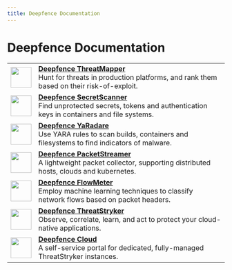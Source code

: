 ```yaml
---
title: Deepfence Documentation
---
```


# Deepfence Documentation

| | |
| -- | -- |
| [<img src='/img/products/threatmapper.svg' width='48' height='48'/>](threatmapper) | **[Deepfence ThreatMapper](threatmapper)**<br/>Hunt for threats in production platforms, and rank them based on their risk-of-exploit. |
| [<img src='/img/products/secretscanner.svg' width='48' height='48'/>](secretscanner) | **[Deepfence SecretScanner](secretscanner)**<br/>Find unprotected secrets, tokens and authentication keys in containers and file systems. |
| [<img src='/img/products/yaradare.svg' width='48' height='48'/>](yaradare) | **[Deepfence YaRadare](yaradare)**<br/>Use YARA rules to scan builds, containers and filesystems to find indicators of malware. |
| [<img src='/img/products/packetstreamer.svg' width='48' height='48'/>](packetstreamer) | **[Deepfence PacketStreamer](packetstreamer)**<br/>A lightweight packet collector, supporting distributed hosts, clouds and kubernetes. |
| [<img src='/img/products/flowmeter.svg' width='48' height='48'/>](flowmeter) | **[Deepfence FlowMeter](flowmeter)**<br/>Employ machine learning techniques to classify network flows based on packet headers. |
| [<img src='/img/products/threatstryker.svg' width='48' height='48'/>](threatstryker) | **[Deepfence ThreatStryker](threatstryker)**<br/>Observe, correlate, learn, and act to protect your cloud-native applications. |
| [<img src='/img/products/cloud.svg' width='48' height='48'/>](threatstryker/cloud) | **[Deepfence Cloud](threatstryker/cloud)**<br/>A self-service portal for dedicated, fully-managed ThreatStryker instances. |